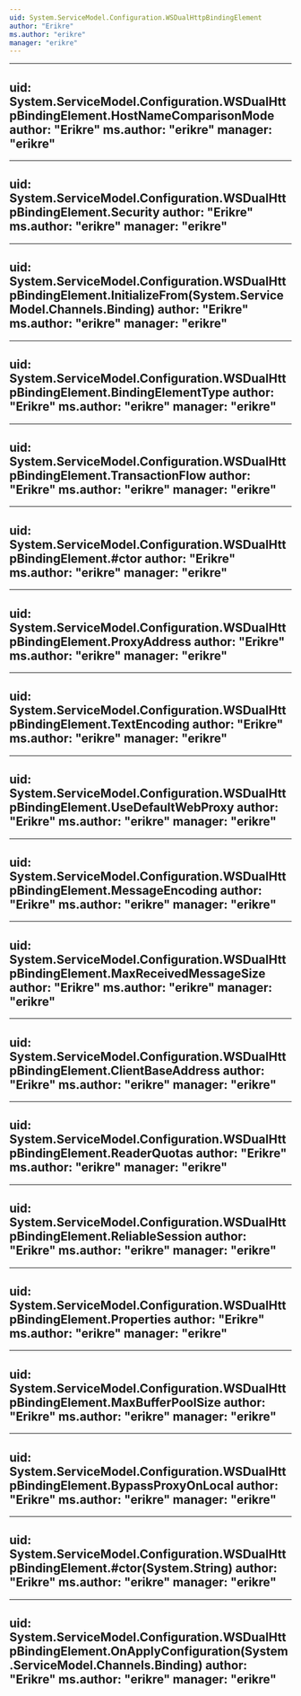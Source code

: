 ```yaml
---
uid: System.ServiceModel.Configuration.WSDualHttpBindingElement
author: "Erikre"
ms.author: "erikre"
manager: "erikre"
---
```


---
uid: System.ServiceModel.Configuration.WSDualHttpBindingElement.HostNameComparisonMode
author: "Erikre"
ms.author: "erikre"
manager: "erikre"
---

---
uid: System.ServiceModel.Configuration.WSDualHttpBindingElement.Security
author: "Erikre"
ms.author: "erikre"
manager: "erikre"
---

---
uid: System.ServiceModel.Configuration.WSDualHttpBindingElement.InitializeFrom(System.ServiceModel.Channels.Binding)
author: "Erikre"
ms.author: "erikre"
manager: "erikre"
---

---
uid: System.ServiceModel.Configuration.WSDualHttpBindingElement.BindingElementType
author: "Erikre"
ms.author: "erikre"
manager: "erikre"
---

---
uid: System.ServiceModel.Configuration.WSDualHttpBindingElement.TransactionFlow
author: "Erikre"
ms.author: "erikre"
manager: "erikre"
---

---
uid: System.ServiceModel.Configuration.WSDualHttpBindingElement.#ctor
author: "Erikre"
ms.author: "erikre"
manager: "erikre"
---

---
uid: System.ServiceModel.Configuration.WSDualHttpBindingElement.ProxyAddress
author: "Erikre"
ms.author: "erikre"
manager: "erikre"
---

---
uid: System.ServiceModel.Configuration.WSDualHttpBindingElement.TextEncoding
author: "Erikre"
ms.author: "erikre"
manager: "erikre"
---

---
uid: System.ServiceModel.Configuration.WSDualHttpBindingElement.UseDefaultWebProxy
author: "Erikre"
ms.author: "erikre"
manager: "erikre"
---

---
uid: System.ServiceModel.Configuration.WSDualHttpBindingElement.MessageEncoding
author: "Erikre"
ms.author: "erikre"
manager: "erikre"
---

---
uid: System.ServiceModel.Configuration.WSDualHttpBindingElement.MaxReceivedMessageSize
author: "Erikre"
ms.author: "erikre"
manager: "erikre"
---

---
uid: System.ServiceModel.Configuration.WSDualHttpBindingElement.ClientBaseAddress
author: "Erikre"
ms.author: "erikre"
manager: "erikre"
---

---
uid: System.ServiceModel.Configuration.WSDualHttpBindingElement.ReaderQuotas
author: "Erikre"
ms.author: "erikre"
manager: "erikre"
---

---
uid: System.ServiceModel.Configuration.WSDualHttpBindingElement.ReliableSession
author: "Erikre"
ms.author: "erikre"
manager: "erikre"
---

---
uid: System.ServiceModel.Configuration.WSDualHttpBindingElement.Properties
author: "Erikre"
ms.author: "erikre"
manager: "erikre"
---

---
uid: System.ServiceModel.Configuration.WSDualHttpBindingElement.MaxBufferPoolSize
author: "Erikre"
ms.author: "erikre"
manager: "erikre"
---

---
uid: System.ServiceModel.Configuration.WSDualHttpBindingElement.BypassProxyOnLocal
author: "Erikre"
ms.author: "erikre"
manager: "erikre"
---

---
uid: System.ServiceModel.Configuration.WSDualHttpBindingElement.#ctor(System.String)
author: "Erikre"
ms.author: "erikre"
manager: "erikre"
---

---
uid: System.ServiceModel.Configuration.WSDualHttpBindingElement.OnApplyConfiguration(System.ServiceModel.Channels.Binding)
author: "Erikre"
ms.author: "erikre"
manager: "erikre"
---
